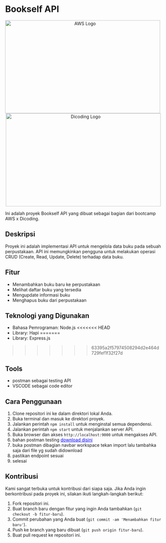 # Bookself API

<div align="center">
  <img src="https://imgs.search.brave.com/OKjMLHIxFa966wRFLcR4oNfVjR018B45MMqOSLV3XA8/rs:fit:860:0:0/g:ce/aHR0cHM6Ly9tZWRp/YS5saWNkbi5jb20v/ZG1zL2ltYWdlL0Q1/NjFCQVFILXNDb0Jx/czZuelEvY29tcGFu/eS1iYWNrZ3JvdW5k/XzEwMDAwLzAvMTY2/MDE4Mjg0NTcxMi9k/aWNvZGluZ19jb3Zl/cj9lPTIxNDc0ODM2/NDcmdj1iZXRhJnQ9/QzhCdmk5eUVXdE5v/TXF2YmVpWDdRRDR5/cHF6ZWRtRVh6c09C/LWJtSktOcw" width="500" height="300" alt="AWS Logo" style="margin-right: 20px">
  <img src="https://imgs.search.brave.com/OB7TaiPXp9t87Likrv9kTjyaboeaKmVFXdBXIZbYWZI/rs:fit:860:0:0/g:ce/aHR0cHM6Ly93d3cu/bGlibG9nby5jb20v/aW1nLWxvZ28vYXc3/NTE5ZmU1OC1hd3Mt/bG9nby1maWxlLWFt/YXpvbi13ZWItc2Vy/dmljZXMtbG9nby1z/dmctd2lraW1lZGlh/LWNvbW1vbnMucG5n" width="500" height="300" alt="Dicoding Logo">
</div>

Ini adalah proyek Bookself API yang dibuat sebagai bagian dari bootcamp AWS x Dicoding.

## Deskripsi

Proyek ini adalah implementasi API untuk mengelola data buku pada sebuah perpustakaan. API ini memungkinkan pengguna untuk melakukan operasi CRUD (Create, Read, Update, Delete) terhadap data buku.

## Fitur

- Menambahkan buku baru ke perpustakaan
- Melihat daftar buku yang tersedia
- Mengupdate informasi buku
- Menghapus buku dari perpustakaan

## Teknologi yang Digunakan

- Bahasa Pemrograman: Node.js
<<<<<<< HEAD
- Library: Hapi
=======
- Library: Express.js
>>>>>>> 63395a2f57974508294d2e464d729fef1f32f27d
  
## Tools 

- postman sebagai testing API
- VSCODE sebagai code editor

## Cara Penggunaan

1. Clone repositori ini ke dalam direktori lokal Anda.
2. Buka terminal dan masuk ke direktori proyek.
3. Jalankan perintah `npm install` untuk menginstal semua dependensi.
4. Jalankan perintah `npm start` untuk menjalankan server API.
5. Buka browser dan akses `http://localhost:9000` untuk mengakses API.
6. bahan postman testing <a href="https://github.com/dicodingacademy/a261-backend-pemula-labs/raw/099-shared-files/BookshelfAPITestCollectionAndEnvironment.zip" style="color : blue;">download disini</a>
7. buka postman dibagian navbar workspace tekan import lalu tambahka saja dari file yg sudah didownload
8. pastikan endpoint sesuai
9. selesai

## Kontribusi

Kami sangat terbuka untuk kontribusi dari siapa saja. Jika Anda ingin berkontribusi pada proyek ini, silakan ikuti langkah-langkah berikut:

1. Fork repositori ini.
2. Buat branch baru dengan fitur yang ingin Anda tambahkan (`git checkout -b fitur-baru`).
3. Commit perubahan yang Anda buat (`git commit -am 'Menambahkan fitur baru'`).
4. Push ke branch yang baru dibuat (`git push origin fitur-baru`).
5. Buat pull request ke repositori ini.
